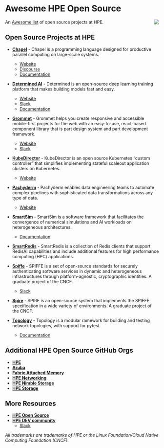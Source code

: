 # Awesome HPE Open Source
 An [Awesome list](https://github.com/sindresorhus/awesome) of open source projects at HPE. <a href="https://awesome.re"><img align="right" src="https://awesome.re/badge.svg"></a>

## Open Source Projects at HPE

* **[Chapel](https://github.com/chapel-lang/chapel)** - Chapel is a programming language designed for productive parallel computing on large-scale systems. 
    * [Website](https://chapel-lang.org/)
    * [Discourse](https://chapel.discourse.group/)
    * [Documentation](https://chapel-lang.org/docs/main/)

* **[Determined AI](https://github.com/determined-ai/determined)** - Determined is an open-source deep learning training platform that makes building models fast and easy.
    * [Website](https://www.determined.ai/)
    * [Slack](https://join.slack.com/t/determined-community/shared_invite/zt-cnj7802v-KcVbaUrIzQOwmkmY7gP0Ew)
    * [Documentation](https://docs.determined.ai/latest/)

* **[Grommet](https://github.com/grommet/grommet)** - Grommet helps you create responsive and accessible mobile-first projects for the web with an easy-to-use, react-based component library that is part design system and part development framework. 
    * [Website](https://v2.grommet.io/)
    * [Slack](https://grommet.slack.com/)

* **[KubeDirector](https://github.com/bluek8s/kubedirector)** - KubeDirector is an open source Kubernetes “custom controller” that simplifies implementing stateful scaleout application clusters on Kubernetes.
    * [Website](https://kubedirector.io/)

* **[Pachyderm](https://github.com/pachyderm/pachyderm)** - Pachyderm enables data engineering teams to automate complex pipelines with sophisticated data transformations across any type of data. 
    * [Website](https://www.pachyderm.com/)

* **[SmartSim](https://github.com/CrayLabs/SmartSim)** - SmartSim is a software framework that facilitates the convergence of numerical simulations and AI workloads on heterogeneous architectures. 
    * [Documentation](https://www.craylabs.org/docs/index.html)

* **[SmartRedis](https://github.com/CrayLabs/SmartRedis)** - SmartRedis is a collection of Redis clients that support RedisAI capabilities and include additional features for high performance computing (HPC) applications.

* **[Spiffe](https://github.com/spiffe/spiffe)** - SPIFFE is a set of open-source standards for securely authenticating software services in dynamic and heterogeneous infrastructures through platform-agnostic, cryptographic identities. A graduate project of the CNCF.
    * [Slack](https://spiffe.slack.com/)

* **[Spire](https://github.com/spiffe/spire)** - SPIRE is an open-source system that implements the SPIFFE specification in a wide variety of environments. A graduate project of the CNCF.

* **[Topology](https://github.com/HPENetworking/topology)** - Topology is a modular ramework for building and testing network topologies, with support for pytest.
    * [Documentation](https://topology.readthedocs.io/)


## Additional HPE Open Source GitHub Orgs

* **[HPE](https://github.com/hewlettpackard/)**
* **[Aruba](https://github.com/aruba)**
* **[Fabric Attached Memory](https://github.com/fabricattachedmemory)**
* **[HPE Networking](https://github.com/hpenetworking)**
* **[HPE Nimble Storage](https://github.com/nimblestorage)**
* **[HPE Storage](https://github.com/hpe-storage)**

## More Resources

* **[HPE Open Source](https://developer.hpe.com/opensource)**
* **[HPE DEV community](https://developer.hpe.com/)**
    * [Slack](https://slack.hpedev.io/)


*All trademarks are trademarks of HPE or the Linux Foundation/Cloud Native Computing Foundation (CNCF).* 